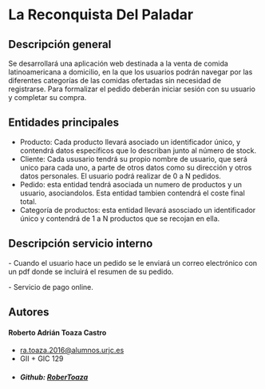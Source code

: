 # La Reconquista Del Paladar

## Descripción general
Se desarrollará una aplicación web destinada a la venta de comida latinoamericana a domicilio, en la que los usuarios podrán navegar por las diferentes categorías de las comidas ofertadas sin necesidad de registrarse. Para formalizar el pedido deberán iniciar sesión con su usuario y completar su compra.

## Entidades principales
- Producto: Cada producto llevará asociado un identificador único, y contendrá datos específicos que lo describan junto al número de stock. 
- Cliente: Cada ususario tendrá su propio nombre de usuario, que será unico para cada uno, a parte de otros datos como su dirección y otros datos personales. El usuario podrá realizar de 0 a N pedidos.
- Pedido: esta entidad tendrá asociada un numero de productos y un usuario, asociandolos. Esta entidad tambien contendrá el coste final total.
- Categoría de productos: esta entidad llevará asosciado un identificador único y contendrá de 1 a N productos que se recojan en ella.

## Descripción servicio interno
\- Cuando el usuario hace un pedido se le enviará un correo electrónico con un pdf donde se incluirá el resumen de su pedido.

\- Servicio de pago online.


## Autores

#### Roberto Adrián Toaza Castro
- ra.toaza.2016@alumnos.urjc.es
- GII + GIC 129
- ##### Github: [RoberToaza](https://github.com/RoberToaza)
